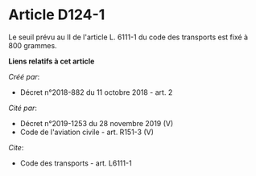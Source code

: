 # Article D124-1

Le seuil prévu au II de l'article L. 6111-1 du code des transports est fixé à 800 grammes.

**Liens relatifs à cet article**

_Créé par_:

  - Décret n°2018-882 du 11 octobre 2018 - art. 2

_Cité par_:

  - Décret n°2019-1253 du 28 novembre 2019 (V)
  - Code de l'aviation civile - art. R151-3 (V)

_Cite_:

  - Code des transports - art. L6111-1
